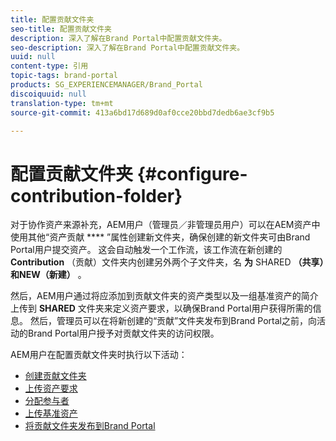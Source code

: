 ```yaml
---
title: 配置贡献文件夹
seo-title: 配置贡献文件夹
description: 深入了解在Brand Portal中配置贡献文件夹。
seo-description: 深入了解在Brand Portal中配置贡献文件夹。
uuid: null
content-type: 引用
topic-tags: brand-portal
products: SG_EXPERIENCEMANAGER/Brand_Portal
discoiquuid: null
translation-type: tm+mt
source-git-commit: 413a6bd17d689d0af0cce20bbd7dedb6ae3cf9b5

---
```



# 配置贡献文件夹 {#configure-contribution-folder}

对于协作资产来源补充，AEM用户（管理员／非管理员用户）可以在AEM资产中使用其他“资产贡献 **** ”属性创建新文件夹，确保创建的新文件夹可由Brand Portal用户提交资产。  这会自动触发一个工作流，该工作流在新创建的 **Contribution** （贡献）文件夹内创建另外两个子文件夹，名 **为** SHARED **（共享）和NEW（新建）** 。

然后，AEM用户通过将应添加到贡献文件夹的资产类型以及一组基准资产的简介上传到 **SHARED** 文件夹来定义资产要求，以确保Brand Portal用户获得所需的信息。 然后，管理员可以在将新创建的“贡献”文件夹发布到Brand Portal之前，向活动的Brand Portal用户授予对贡献文件夹的访问权限。

AEM用户在配置贡献文件夹时执行以下活动：

* [创建贡献文件夹](brand-portal-create-contribution-folder.md)
* [上传资产要求](brand-portal-configure-contribution-folder-properties.md)
* [分配参与者](brand-portal-configure-contribution-folder-properties.md)
* [上传基准资产](brand-portal-upload-baseline-assets.md)
* [将贡献文件夹发布到Brand Portal](brand-portal-publish-contribution-folder-to-brand-portal.md)